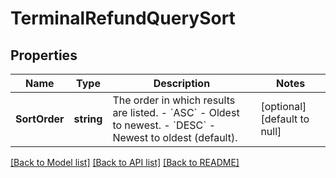 # TerminalRefundQuerySort

## Properties

 Name          | Type       | Description                                                                                                                   | Notes                        
---------------|------------|-------------------------------------------------------------------------------------------------------------------------------|------------------------------
 **SortOrder** | **string** | The order in which results are listed. - &#x60;ASC&#x60; - Oldest to newest. - &#x60;DESC&#x60; - Newest to oldest (default). | [optional] [default to null] 

[[Back to Model list]](../README.md#documentation-for-models) [[Back to API list]](../README.md#documentation-for-api-endpoints) [[Back to README]](../README.md)

